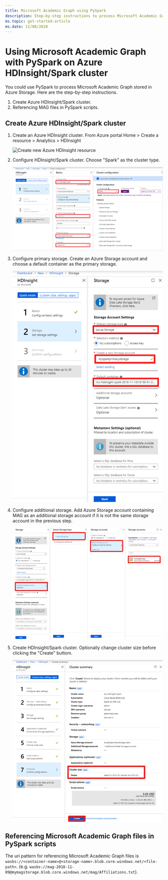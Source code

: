 ```yaml
---
title: Microsoft Academic Graph using PySpark
description: Step-by-step instructions to process Microsoft Academic Graph using PySpark
ms.topic: get-started-article
ms.date: 11/08/2018
---
```

# Using Microsoft Academic Graph with PySpark on Azure HDInsight/Spark cluster

You could use PySpark to process Microsoft Academic Graph stored in Azure Storage. Here are the step-by-step instructions.

1. Create Azure HDInsight/Spark cluster.
1. Referencing MAG files in PySpark scripts.

## Create Azure HDInsight/Spark cluster

1. Create an Azure HDInsight cluster. From Azure portal Home > Create a resource > Analytics > HDInsight

    ![Create new Azure HDInsight resource](media/create-hdinsight-select.png "Create new Azure HDInsight resource")

1. Configure HDInsight/Spark cluster. Choose "Spark" as the cluster type.

    ![Configure HDInsight/Spark cluster](media/create-spark-cluster-1.png "Configure HDInsight/Spark cluster")

1. Configure primary storage. Create an Azure Storage account and choose a default container as the primary storage.

    ![Configure primary storage](media/create-spark-cluster-2.png "Configure primary storage")

1. Configure additional storage. Add Azure Storage account containing MAG as an additional storage account if it is not the same storage account in the previous step.

    ![Configure additional storage](media/create-spark-cluster-3.png "Configure additional storage")

1. Create HDInsight/Spark cluster. Optionally change cluster size before clicking the "Create" buttom.

    ![Create cluster](media/create-spark-cluster-4.png "Create cluster")

## Referencing Microsoft Academic Graph files in PySpark scripts

The uri pattern for referencing Microsoft Academic Graph files is `wasbs://<container-name>@<storage-name>.blob.core.windows.net/<file-path>`. (e.g. `wasbs://mag-2018-11-09@mymagstorage.blob.core.windows.net/mag/Affiliations.txt`).

